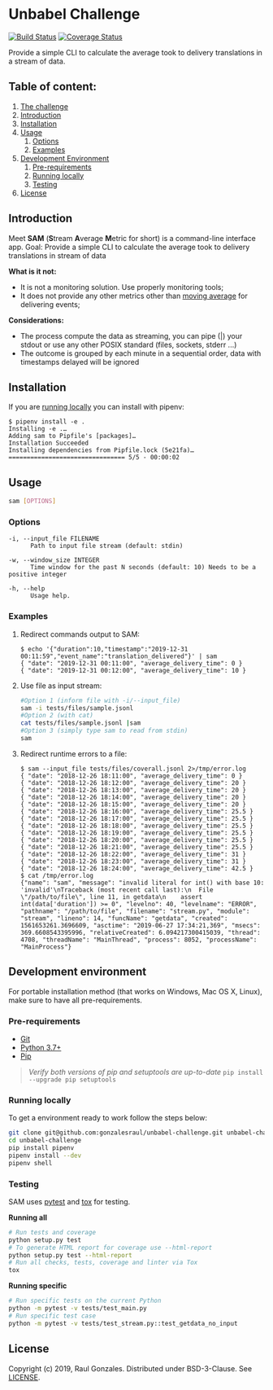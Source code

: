 # Unbabel Challenge

[![Build Status](https://travis-ci.org/gonzalesraul/unbabel-challenge.svg?branch=master)](https://travis-ci.org/gonzalesraul/unbabel-challenge) 
[![Coverage Status](https://coveralls.io/repos/github/gonzalesraul/unbabel-challenge/badge.svg?branch=master)](https://coveralls.io/github/gonzalesraul/unbabel-challenge?branch=master)

  Provide a simple CLI to calculate the average took to delivery translations in a stream of data. 

## Table of content:

1. [The challenge](docs/unbabel-challenge.md)
2. [Introduction](#introduction)
3. [Installation](#Installation)
4. [Usage](#usage)
   1. [Options](#options)
   2. [Examples](#examples)
5. [Development Environment](#development-environment)
   1. [Pre-requirements](#pre-requirements)
   2. [Running locally](#running-locally)
   3. [Testing](#testing)
6. [License](#license)

## Introduction

  Meet **SAM** (**S**tream **A**verage **M**etric for short) is a command-line interface app.
  Goal: Provide a simple CLI to calculate the average took to delivery translations in stream of data

  **What is it not:**

  * It is not a monitoring solution. Use properly monitoring tools;
  * It does not provide any other metrics other than [moving average](https://en.wikipedia.org/wiki/Moving_average) for delivering events;

  **Considerations:**

  * The process compute the data as streaming, you can pipe (|) your stdout or use any other POSIX standard (files, sockets, stderr ...)
  * The outcome is grouped by each minute in a sequential order, data with timestamps delayed will be ignored

## Installation

  If you are [running locally](#running-locally) you can install with pipenv:

  ```
  $ pipenv install -e .
  Installing -e .…
  Adding sam to Pipfile's [packages]…
  Installation Succeeded
  Installing dependencies from Pipfile.lock (5e21fa)…
  ================================ 5/5 - 00:00:02
  ```


## Usage

  ```sh
  sam [OPTIONS]
  ```

### Options

  ```
  -i, --input_file FILENAME
        Path to input file stream (default: stdin)
  ```
  ```
  -w, --window_size INTEGER  
        Time window for the past N seconds (default: 10) Needs to be a positive integer
  ```
  ```
  -h, --help
        Usage help.
  ```

### Examples

  1. Redirect commands output to SAM:
      ```
      $ echo '{"duration":10,"timestamp":"2019-12-31 00:11:59","event_name":"translation_delivered"}' | sam
      { "date": "2019-12-31 00:11:00", "average_delivery_time": 0 }
      { "date": "2019-12-31 00:12:00", "average_delivery_time": 10 }
      ```
  2. Use file as input stream:
      ```sh
      #Option 1 (inform file with -i/--input_file)
      sam -i tests/files/sample.jsonl
      #Option 2 (with cat)
      cat tests/files/sample.jsonl |sam
      #Option 3 (simply type sam to read from stdin)
      sam
      ```
  3. Redirect runtime errors to a file:
      ```
      $ sam --input_file tests/files/coverall.jsonl 2>/tmp/error.log
      { "date": "2018-12-26 18:11:00", "average_delivery_time": 0 }
      { "date": "2018-12-26 18:12:00", "average_delivery_time": 20 }
      { "date": "2018-12-26 18:13:00", "average_delivery_time": 20 }
      { "date": "2018-12-26 18:14:00", "average_delivery_time": 20 }
      { "date": "2018-12-26 18:15:00", "average_delivery_time": 20 }
      { "date": "2018-12-26 18:16:00", "average_delivery_time": 25.5 }
      { "date": "2018-12-26 18:17:00", "average_delivery_time": 25.5 }
      { "date": "2018-12-26 18:18:00", "average_delivery_time": 25.5 }
      { "date": "2018-12-26 18:19:00", "average_delivery_time": 25.5 }
      { "date": "2018-12-26 18:20:00", "average_delivery_time": 25.5 }
      { "date": "2018-12-26 18:21:00", "average_delivery_time": 25.5 }
      { "date": "2018-12-26 18:22:00", "average_delivery_time": 31 }
      { "date": "2018-12-26 18:23:00", "average_delivery_time": 31 }
      { "date": "2018-12-26 18:24:00", "average_delivery_time": 42.5 }
      $ cat /tmp/error.log
      {"name": "sam", "message": "invalid literal for int() with base 10: 'invalid'\nTraceback (most recent call last):\n  File \"/path/to/file\", line 11, in getdata\n    assert int(data['duration']) >= 0", "levelno": 40, "levelname": "ERROR", "pathname": "/path/to/file", "filename": "stream.py", "module": "stream", "lineno": 14, "funcName": "getdata", "created": 1561653261.3696609, "asctime": "2019-06-27 17:34:21,369", "msecs": 369.6608543395996, "relativeCreated": 6.094217300415039, "thread": 4708, "threadName": "MainThread", "process": 8052, "processName": "MainProcess"}
      ```

## Development environment

  For portable installation method (that works on Windows, Mac OS X, Linux), make sure to have all pre-requirements.

### Pre-requirements

  * [Git](https://git-scm.com/)
  * [Python 3.7+](https://www.python.org/downloads/)
  * [Pip](https://pip.pypa.io/en/stable/installing/)
  > *Verify both versions of pip and setuptools are up-to-date* `pip install --upgrade pip setuptools`

### Running locally
  To get a environment ready to work follow the steps below:
  ```sh
  git clone git@github.com:gonzalesraul/unbabel-challenge.git unbabel-challenge
  cd unbabel-challenge
  pip install pipenv
  pipenv install --dev
  pipenv shell
  ```

### Testing

  SAM uses [pytest](https://docs.pytest.org/) and [tox](https://tox.readthedocs.io/en/latest/) for testing.

  **Running all**
  ```sh
  # Run tests and coverage
  python setup.py test
  # To generate HTML report for coverage use --html-report
  python setup.py test --html-report
  # Run all checks, tests, coverage and linter via Tox
  tox
  ```

  **Running specific**
  ```sh
  # Run specific tests on the current Python
  python -m pytest -v tests/test_main.py
  # Run specific test case
  python -m pytest -v tests/test_stream.py::test_getdata_no_input
  ```

## License

  Copyright (c) 2019, Raul Gonzales. Distributed under BSD-3-Clause. See [LICENSE](LICENSE).